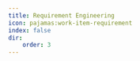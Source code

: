```yaml
---
title: Requirement Engineering
icon: pajamas:work-item-requirement
index: false
dir:
    order: 3
---
```


<Catalog />
